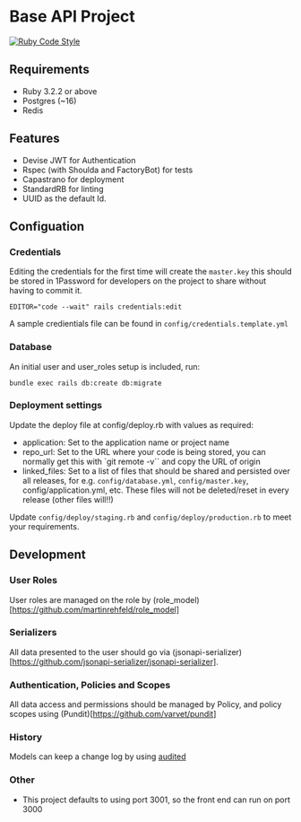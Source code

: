 # Base API Project

[![Ruby Code Style](https://img.shields.io/badge/code_style-standard-brightgreen.svg)](https://github.com/standardrb/standard)

## Requirements

- Ruby 3.2.2 or above
- Postgres (~16)
- Redis

## Features

- Devise JWT for Authentication
- Rspec (with Shoulda and FactoryBot) for tests
- Capastrano for deployment
- StandardRB for linting
- UUID as the default Id.

## Configuation

### Credentials

Editing the credentials for the first time will create the `master.key` this should be stored in 1Password for developers on the project to share without having to commit it.

`EDITOR="code --wait" rails credentials:edit`

A sample credientials file can be found in `config/credentials.template.yml`

### Database

An initial user and user_roles setup is included, run:

`bundle exec rails db:create db:migrate`

### Deployment settings

Update the deploy file at config/deploy.rb with values as required:

- application: Set to the application name or project name
- repo_url: Set to the URL where your code is being stored, you can normally get this with `git remote -v`` and copy the URL of origin
- linked_files: Set to a list of files that should be shared and persisted over all releases, for e.g. `config/database.yml`, `config/master.key`, config/application.yml, etc. These files will not be deleted/reset in every release (other files will!!)

Update `config/deploy/staging.rb` and `config/deploy/production.rb` to meet your requirements.

## Development

### User Roles

User roles are managed on the role by (role_model)[https://github.com/martinrehfeld/role_model]

### Serializers

All data presented to the user should go via (jsonapi-serializer)[https://github.com/jsonapi-serializer/jsonapi-serializer].

### Authentication, Policies and Scopes

All data access and permissions should be managed by Policy, and policy scopes using (Pundit)[https://github.com/varvet/pundit]

### History

Models can keep a change log by using [audited](https://github.com/collectiveidea/audited)

### Other

- This project defaults to using port 3001, so the front end can run on port 3000
